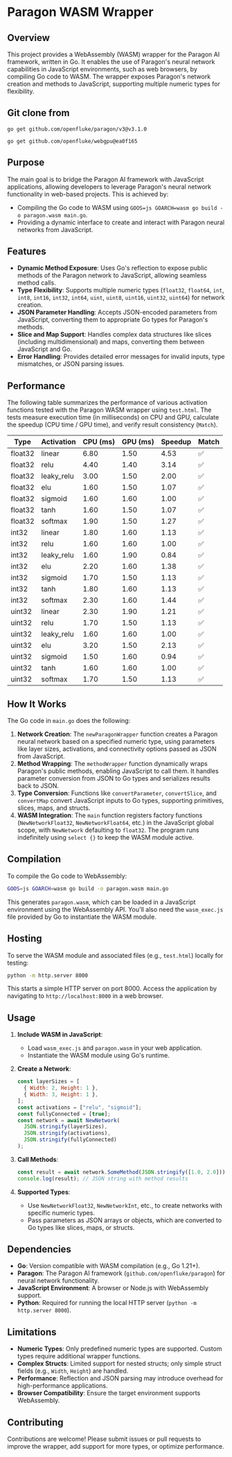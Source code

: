 # Paragon WASM Wrapper

## Overview

This project provides a WebAssembly (WASM) wrapper for the Paragon AI framework, written in Go. It enables the use of Paragon's neural network capabilities in JavaScript environments, such as web browsers, by compiling Go code to WASM. The wrapper exposes Paragon's network creation and methods to JavaScript, supporting multiple numeric types for flexibility.

## Git clone from

```
go get github.com/openfluke/paragon/v3@v3.1.0
```

```
go get github.com/openfluke/webgpu@ea0f165
```

## Purpose

The main goal is to bridge the Paragon AI framework with JavaScript applications, allowing developers to leverage Paragon's neural network functionality in web-based projects. This is achieved by:

- Compiling the Go code to WASM using `GOOS=js GOARCH=wasm go build -o paragon.wasm main.go`.
- Providing a dynamic interface to create and interact with Paragon neural networks from JavaScript.

## Features

- **Dynamic Method Exposure**: Uses Go's reflection to expose public methods of the Paragon network to JavaScript, allowing seamless method calls.
- **Type Flexibility**: Supports multiple numeric types (`float32`, `float64`, `int`, `int8`, `int16`, `int32`, `int64`, `uint`, `uint8`, `uint16`, `uint32`, `uint64`) for network creation.
- **JSON Parameter Handling**: Accepts JSON-encoded parameters from JavaScript, converting them to appropriate Go types for Paragon's methods.
- **Slice and Map Support**: Handles complex data structures like slices (including multidimensional) and maps, converting them between JavaScript and Go.
- **Error Handling**: Provides detailed error messages for invalid inputs, type mismatches, or JSON parsing issues.

## Performance

The following table summarizes the performance of various activation functions tested with the Paragon WASM wrapper using `test.html`. The tests measure execution time (in milliseconds) on CPU and GPU, calculate the speedup (CPU time / GPU time), and verify result consistency (`Match`).

| Type    | Activation | CPU (ms) | GPU (ms) | Speedup | Match |
| ------- | ---------- | -------- | -------- | ------- | ----- |
| float32 | linear     | 6.80     | 1.50     | 4.53    | ✅    |
| float32 | relu       | 4.40     | 1.40     | 3.14    | ✅    |
| float32 | leaky_relu | 3.00     | 1.50     | 2.00    | ✅    |
| float32 | elu        | 1.60     | 1.50     | 1.07    | ✅    |
| float32 | sigmoid    | 1.60     | 1.60     | 1.00    | ✅    |
| float32 | tanh       | 1.60     | 1.50     | 1.07    | ✅    |
| float32 | softmax    | 1.90     | 1.50     | 1.27    | ✅    |
| int32   | linear     | 1.80     | 1.60     | 1.13    | ✅    |
| int32   | relu       | 1.60     | 1.60     | 1.00    | ✅    |
| int32   | leaky_relu | 1.60     | 1.90     | 0.84    | ✅    |
| int32   | elu        | 2.20     | 1.60     | 1.38    | ✅    |
| int32   | sigmoid    | 1.70     | 1.50     | 1.13    | ✅    |
| int32   | tanh       | 1.80     | 1.60     | 1.13    | ✅    |
| int32   | softmax    | 2.30     | 1.60     | 1.44    | ✅    |
| uint32  | linear     | 2.30     | 1.90     | 1.21    | ✅    |
| uint32  | relu       | 1.70     | 1.50     | 1.13    | ✅    |
| uint32  | leaky_relu | 1.60     | 1.60     | 1.00    | ✅    |
| uint32  | elu        | 3.20     | 1.50     | 2.13    | ✅    |
| uint32  | sigmoid    | 1.50     | 1.60     | 0.94    | ✅    |
| uint32  | tanh       | 1.60     | 1.60     | 1.00    | ✅    |
| uint32  | softmax    | 1.70     | 1.50     | 1.13    | ✅    |

## How It Works

The Go code in `main.go` does the following:

1. **Network Creation**: The `newParagonWrapper` function creates a Paragon neural network based on a specified numeric type, using parameters like layer sizes, activations, and connectivity options passed as JSON from JavaScript.
2. **Method Wrapping**: The `methodWrapper` function dynamically wraps Paragon's public methods, enabling JavaScript to call them. It handles parameter conversion from JSON to Go types and serializes results back to JSON.
3. **Type Conversion**: Functions like `convertParameter`, `convertSlice`, and `convertMap` convert JavaScript inputs to Go types, supporting primitives, slices, maps, and structs.
4. **WASM Integration**: The `main` function registers factory functions (`NewNetworkFloat32`, `NewNetworkFloat64`, etc.) in the JavaScript global scope, with `NewNetwork` defaulting to `float32`. The program runs indefinitely using `select {}` to keep the WASM module active.

## Compilation

To compile the Go code to WebAssembly:

```bash
GOOS=js GOARCH=wasm go build -o paragon.wasm main.go
```

This generates `paragon.wasm`, which can be loaded in a JavaScript environment using the WebAssembly API. You'll also need the `wasm_exec.js` file provided by Go to instantiate the WASM module.

## Hosting

To serve the WASM module and associated files (e.g., `test.html`) locally for testing:

```bash
python -m http.server 8000
```

This starts a simple HTTP server on port 8000. Access the application by navigating to `http://localhost:8000` in a web browser.

## Usage

1. **Include WASM in JavaScript**:

   - Load `wasm_exec.js` and `paragon.wasm` in your web application.
   - Instantiate the WASM module using Go's runtime.

2. **Create a Network**:

   ```javascript
   const layerSizes = [
     { Width: 2, Height: 1 },
     { Width: 3, Height: 1 },
   ];
   const activations = ["relu", "sigmoid"];
   const fullyConnected = [true];
   const network = await NewNetwork(
     JSON.stringify(layerSizes),
     JSON.stringify(activations),
     JSON.stringify(fullyConnected)
   );
   ```

3. **Call Methods**:

   ```javascript
   const result = await network.SomeMethod(JSON.stringify([1.0, 2.0]));
   console.log(result); // JSON string with method results
   ```

4. **Supported Types**:
   - Use `NewNetworkFloat32`, `NewNetworkInt`, etc., to create networks with specific numeric types.
   - Pass parameters as JSON arrays or objects, which are converted to Go types like slices, maps, or structs.

## Dependencies

- **Go**: Version compatible with WASM compilation (e.g., Go 1.21+).
- **Paragon**: The Paragon AI framework (`github.com/openfluke/paragon`) for neural network functionality.
- **JavaScript Environment**: A browser or Node.js with WebAssembly support.
- **Python**: Required for running the local HTTP server (`python -m http.server 8000`).

## Limitations

- **Numeric Types**: Only predefined numeric types are supported. Custom types require additional wrapper functions.
- **Complex Structs**: Limited support for nested structs; only simple struct fields (e.g., `Width`, `Height`) are handled.
- **Performance**: Reflection and JSON parsing may introduce overhead for high-performance applications.
- **Browser Compatibility**: Ensure the target environment supports WebAssembly.

## Contributing

Contributions are welcome! Please submit issues or pull requests to improve the wrapper, add support for more types, or optimize performance.
